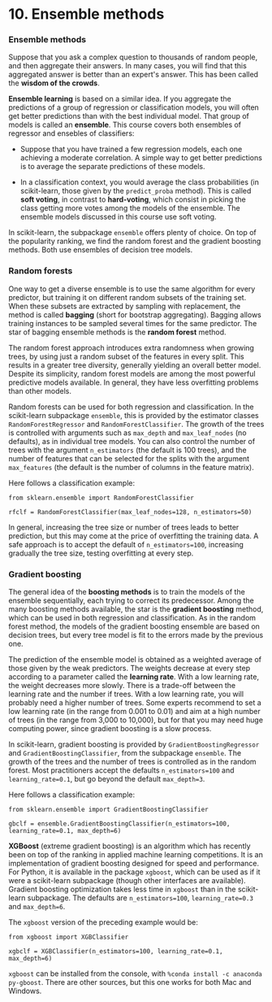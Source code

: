 # 10. Ensemble methods

### Ensemble methods

Suppose that you ask a complex question to thousands of random people, and then aggregate their answers. In many cases, you will find that this aggregated answer is better than an expert's answer. This has been called the **wisdom of the crowds**. 

**Ensemble learning** is based on a similar idea. If you aggregate the predictions of a group of regression or classification models, you will often get better predictions than with the best individual model. That group of models is called an **ensemble**. This course covers both ensembles of regressor and ensebles of classifiers:

* Suppose that you have trained a few regression models, each one achieving a moderate correlation. A simple way to get better predictions is to average the separate predictions of these models.

* In a classification context, you would average the class probabilities (in scikit-learn, those given by the `predict_proba` method). This is called **soft voting**, in contrast to **hard-voting**, which consist in picking the class getting more votes among the models of the ensemble. The ensemble models discussed in this course use soft voting.

In scikit-learn, the subpackage `ensemble` offers plenty of choice. On top of the popularity ranking, we find the random forest and the gradient boosting methods. Both use ensembles of decision tree models.

### Random forests

One way to get a diverse ensemble is to use the same algorithm for every predictor, but training it on different random subsets of the training set. When these subsets are extracted by sampling with replacement, the method is called **bagging** (short for bootstrap aggregating). Bagging allows training instances to be sampled several times for the same predictor. The star of bagging ensemble methods is the **random forest** method.

The random forest approach introduces extra randomness when growing trees, by using just a random subset of the features in every split. This results in a greater tree diversity, generally yielding an overall better model. Despite its simplicity, random forest models are among the most powerful predictive models available. In general, they have less overfitting problems than other models.

Random forests can be used for both regression and classification. In the scikit-learn subpackage `ensemble`, this is provided by the estimator classes `RandomForestRegressor` and `RandomForestClassifier`. The growth of the trees is controlled with arguments such as `max_depth` and `max_leaf_nodes` (no defaults), as in individual tree models. You can also control the number of trees with the argument `n_estimators` (the default is 100 trees), and the number of features that can be selected for the splits with the argument `max_features` (the default is the number of columns in the feature matrix).

Here follows a classification example:

`from sklearn.ensemble import RandomForestClassifier`

`rfclf = RandomForestClassifier(max_leaf_nodes=128, n_estimators=50)`

In general, increasing the tree size or number of trees leads to better prediction, but this may come at the price of overfitting the training data. A safe approach is to accept the default of `n_estimators=100`, increasing gradually the tree size, testing overfitting at every step.

### Gradient boosting

The general idea of the **boosting methods** is to train the models of the ensemble sequentially, each trying to correct its predecessor. Among the many boosting methods available, the star is the **gradient boosting** method, which can be used in both regression and classification. As in the random forest method, the models of the gradient boosting ensemble are based on decision trees, but every tree model is fit to the errors made by the previous one.  

The prediction of the ensemble model is obtained as a weighted average of those given by the weak predictors. The weights decrease at every step according to a parameter called the **learning rate**. With a low learning rate, the weight decreases more slowly. There is a trade-off between the learning rate and the number if trees. With a low learning rate, you will probably need a higher number of trees. Some experts recommend to set a low learning rate (in the range from 0.001 to 0.01) and aim at a high number of trees (in the range from 3,000 to 10,000), but for that you may need huge computing power, since gradient boosting is a slow process.

In scikit-learn, gradient boosting is provided by `GradientBoostingRegressor` and `GradientBoostingClassifier`, from the subpackage `ensemble`. The growth of the trees and the number of trees is controlled as in the random forest. Most practitioners accept the defaults `n_estimators=100` and `learning_rate=0.1`, but go beyond the default `max_depth=3`.

Here follows a classification example:

`from sklearn.ensemble import GradientBoostingClassifier`

`gbclf = ensemble.GradientBoostingClassifier(n_estimators=100, learning_rate=0.1, max_depth=6)`

**XGBoost** (extreme gradient boosting) is an algorithm which has recently been on top of the ranking in applied machine learning competitions. It is an implementation of gradient boosting designed for speed and performance. For Python, it is available in the package `xgboost`, which can be used as if it were a scikit-learn subpackage (though other interfaces are available). Gradient boosting optimization takes less time in `xgboost` than in the scikit-learn subpackage. The defaults are `n_estimators=100`, `learning_rate=0.3` and `max_depth=6`. 

The `xgboost` version of the preceding example would be:

`from xgboost import XGBClassifier`

`xgbclf = XGBClassifier(n_estimators=100, learning_rate=0.1, max_depth=6)`

`xgboost` can be installed from the console, with `%conda install -c anaconda py-gboost`. There are other sources, but this one works for both Mac and Windows.
